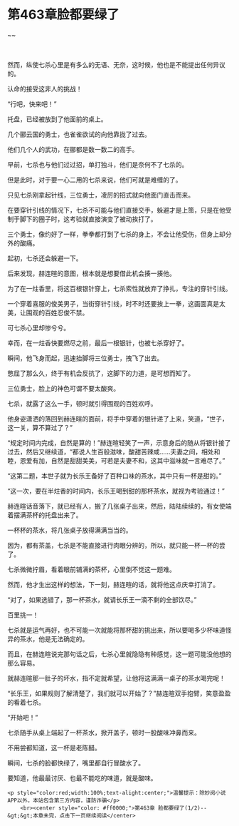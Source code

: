 # 第463章脸都要绿了
~~
    	    <p name="pagetop" href="javascript:void(0);" onclick="return false" style="line-height: 35px;padding: 10px;color: #333;"> </p><p>然而，纵使七杀心里是有多么的无语、无奈，这时候，他也是不能提出任何异议的。</p><p>认命的接受这非人的挑战！</p><p>“行吧，快来吧！”</p><p>托盘，已经被放到了他面前的桌上。</p><p>几个郦云国的勇士，也雀雀欲试的向他靠拢了过去。</p><p>他们几个人的武功，在郦都是数一数二的高手。</p><p>早前，七杀也与他们过过招，单打独斗，他们是奈何不了七杀的。</p><p>但是此时，对于要一心二用的七杀来说，他们可就是难缠的了。</p><p>只见七杀刚拿起针线，三位勇士，凌厉的招式就向他面门直击而来。</p><p>在要穿针引线的情况下，七杀不可能与他们直接交手，躲避才是上策，只是在他受制于脚下的圈子时，这考验就直接演变了被动挨打了。</p><p>三个勇士，像约好了一样，拳拳都打到了七杀的身上，不会让他受伤，但身上却分外的酸痛。</p><p>起初，七杀还会躲避一下。</p><p>后来发现，赫连暄的意图，根本就是想要借此机会揍一揍他。</p><p>为了在一炷香里，将这百根银针穿上，七杀索性就放弃了挣扎，专注的穿针引线。</p><p>一个穿着喜服的俊美男子，当街穿针引线，时不时还要挨上一拳，这画面真是太美，让围观的百姓忍俊不禁。</p><p>可七杀心里却惨兮兮。</p><p>幸而，在一炷香快要燃尽之前，最后一根银针，也被七杀穿好了。</p><p>瞬间，他飞身而起，迅速抬脚将三位勇士，拽飞了出去。</p><p>憋屈了那么久，终于有机会反抗了，这脚下的力道，是可想而知了。</p><p>三位勇士，脸上的神色可谓不要太酸爽。</p><p>七杀，就露了这么一手，顿时就引得围观的百姓欢呼。</p><p>他身姿潇洒的落回到赫连暄的面前，将手中穿着的银针递了上来，笑道，“世子，这一关，算不算过了？”</p><p>“规定时间内完成，自然是算的！”赫连暄轻笑了一声，示意身后的随从将银针接了过去，然后又继续道，“都说人生百般滋味，酸甜苦辣咸……夫妻之间，相处和睦，恩爱有加，自然是甜甜美美，可若是夫妻不和，这其中滋味就一言难尽了。”</p><p>“这第二题，本世子就为长乐王备好了百种口味的茶水，其中只有一杯是甜的。”</p><p>“这一次，要在半炷香的时间内，长乐王喝到甜的那杯茶水，就视为考验通过！”</p><p>赫连暄话音落下，就已经有人，搬了几张桌子出来，然后，陆陆续续的，有女使端着摆满茶杯的托盘出来了。</p><p>一杯杯的茶水，将几张桌子放得满满当当的。</p><p>因为，都有茶盖，七杀是不能直接进行肉眼分辨的，所以，就只能一杯一杯的尝了。</p><p>七杀微微拧眉，看着眼前铺满的茶杯，心里倒不觉这一题难。</p><p>然而，他才生出这样的想法，下一刻，赫连暄的话，就将他这点庆幸打消了。</p><p>“对了，如果选错了，那一杯茶水，就请长乐王一滴不剩的全部饮尽。”</p><p>百里挑一！</p><p>七杀就是运气再好，也不可能一次就能将那杯甜的挑出来，所以要喝多少杯味道怪异的茶水，他是无法确定的。</p><p>而且，在赫连暄说完那句话之后，七杀心里就隐隐有种感觉，这一题可能没他想的那么容易。</p><p>就赫连暄那一肚子的坏水，指不定就希望，让他将这满满一桌子的茶水喝完呢！</p><p>“长乐王，如果规则了解清楚了，我们就可以开始了？”赫连暄双手抱臂，笑意盈盈的看着七杀。</p><p>“开始吧！”</p><p>七杀随手从桌上端起了一杯茶水，掀开盖子，顿时一股酸味冲鼻而来。</p><p>不用尝都知道，这一杯是老陈醋。</p><p>瞬间，七杀的脸都快绿了，嘴里都自行冒酸水了。</p><p>要知道，他最最讨厌、也最不能吃的味道，就是酸味。</p>
    	
   	<p style="color:red;width:100%;text-alight:center;">温馨提示：除妙阅小说APP以外，本站包含第三方内容，谨防诈骗</p>
    	<br><center style="color: #ff0000;">第463章 脸都要绿了(1/2)--&gt;&gt;本章未完，点击下一页继续阅读</center>
    	